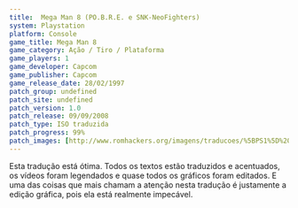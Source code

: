 ```yaml
---
title:  Mega Man 8 (PO.B.R.E. e SNK-NeoFighters)
system: Playstation
platform: Console
game_title: Mega Man 8
game_category: Ação / Tiro / Plataforma
game_players: 1
game_developer: Capcom
game_publisher: Capcom
game_release_date: 28/02/1997
patch_group: undefined
patch_site: undefined
patch_version: 1.0
patch_release: 09/09/2008
patch_type: ISO traduzida
patch_progress: 99%
patch_images: [http://www.romhackers.org/imagens/traducoes/%5BPS1%5D%20Mega%20Man%208%20-%20POBRE%20e%20SNK-NeoFighters%20-%201.gif,http://www.romhackers.org/imagens/traducoes/%5BPS1%5D%20Mega%20Man%208%20-%20POBRE%20e%20SNK-NeoFighters%20-%202.gif,http://www.romhackers.org/imagens/traducoes/%5BPS1%5D%20Mega%20Man%208%20-%20POBRE%20e%20SNK-NeoFighters%20-%203.gif]
---
```

Esta tradução está ótima. Todos os textos estão traduzidos e acentuados, os vídeos foram legendados e quase todos os gráficos foram editados. E uma das coisas que mais chamam a atenção nesta tradução é justamente a edição gráfica, pois ela está realmente impecável.